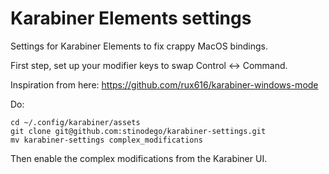 # Karabiner Elements settings

Settings for Karabiner Elements to fix crappy MacOS bindings.

First step, set up your modifier keys to swap Control <-> Command.

Inspiration from here:
https://github.com/rux616/karabiner-windows-mode

Do:

```
cd ~/.config/karabiner/assets
git clone git@github.com:stinodego/karabiner-settings.git
mv karabiner-settings complex_modifications
```

Then enable the complex modifications from the Karabiner UI.
